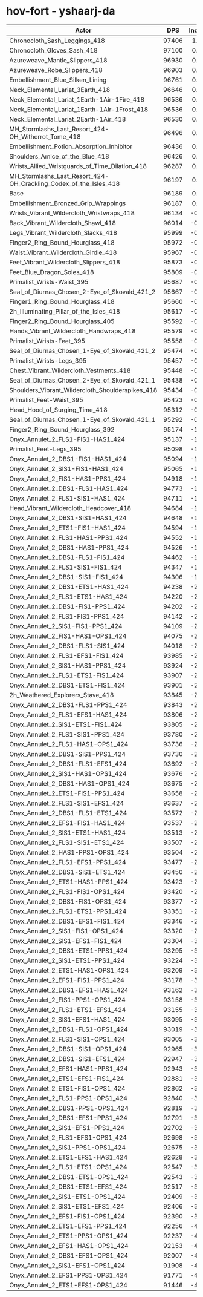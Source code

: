 # hov-fort - yshaarj-da
| Actor | DPS | Increase |
|---|:---:|:---:|
|Chronocloth_Sash_Leggings_418|97406|1.27%|
|Chronocloth_Gloves_Sash_418|97100|0.95%|
|Azureweave_Mantle_Slippers_418|96930|0.77%|
|Azureweave_Robe_Slippers_418|96903|0.74%|
|Embellishment_Blue_Silken_Lining|96761|0.59%|
|Neck_Elemental_Lariat_3Earth_418|96646|0.48%|
|Neck_Elemental_Lariat_1Earth-1Air-1Fire_418|96536|0.36%|
|Neck_Elemental_Lariat_1Earth-1Air-1Frost_418|96536|0.36%|
|Neck_Elemental_Lariat_2Earth-1Air_418|96530|0.35%|
|MH_Stormlashs_Last_Resort_424-OH_Witherrot_Tome_418|96496|0.32%|
|Embellishment_Potion_Absorption_Inhibitor|96436|0.26%|
|Shoulders_Amice_of_the_Blue_418|96426|0.25%|
|Wrists_Allied_Wristguards_of_Time_Dilation_418|96287|0.10%|
|MH_Stormlashs_Last_Resort_424-OH_Crackling_Codex_of_the_Isles_418|96197|0.01%|
|Base|96189|0.00%|
|Embellishment_Bronzed_Grip_Wrappings|96187|0.00%|
|Wrists_Vibrant_Wildercloth_Wristwraps_418|96134|-0.06%|
|Back_Vibrant_Wildercloth_Shawl_418|96014|-0.18%|
|Legs_Vibrant_Wildercloth_Slacks_418|95999|-0.20%|
|Finger2_Ring_Bound_Hourglass_418|95972|-0.23%|
|Waist_Vibrant_Wildercloth_Girdle_418|95967|-0.23%|
|Feet_Vibrant_Wildercloth_Slippers_418|95873|-0.33%|
|Feet_Blue_Dragon_Soles_418|95809|-0.40%|
|Primalist_Wrists-Waist_395|95687|-0.52%|
|Seal_of_Diurnas_Chosen_2-Eye_of_Skovald_421_2|95667|-0.54%|
|Finger1_Ring_Bound_Hourglass_418|95660|-0.55%|
|2h_Illuminating_Pillar_of_the_Isles_418|95617|-0.59%|
|Finger2_Ring_Bound_Hourglass_405|95592|-0.62%|
|Hands_Vibrant_Wildercloth_Handwraps_418|95579|-0.63%|
|Primalist_Wrists-Feet_395|95558|-0.66%|
|Seal_of_Diurnas_Chosen_1-Eye_of_Skovald_421_2|95474|-0.74%|
|Primalist_Wrists-Legs_395|95457|-0.76%|
|Chest_Vibrant_Wildercloth_Vestments_418|95448|-0.77%|
|Seal_of_Diurnas_Chosen_2-Eye_of_Skovald_421_1|95438|-0.78%|
|Shoulders_Vibrant_Wildercloth_Shoulderspikes_418|95434|-0.78%|
|Primalist_Feet-Waist_395|95423|-0.80%|
|Head_Hood_of_Surging_Time_418|95312|-0.91%|
|Seal_of_Diurnas_Chosen_1-Eye_of_Skovald_421_1|95292|-0.93%|
|Finger2_Ring_Bound_Hourglass_392|95174|-1.06%|
|Onyx_Annulet_2_FLS1-FIS1-HAS1_424|95137|-1.09%|
|Primalist_Feet-Legs_395|95098|-1.13%|
|Onyx_Annulet_2_DBS1-FIS1-HAS1_424|95094|-1.14%|
|Onyx_Annulet_2_SIS1-FIS1-HAS1_424|95065|-1.17%|
|Onyx_Annulet_2_FIS1-HAS1-PPS1_424|94918|-1.32%|
|Onyx_Annulet_2_DBS1-FLS1-HAS1_424|94773|-1.47%|
|Onyx_Annulet_2_FLS1-SIS1-HAS1_424|94711|-1.54%|
|Head_Vibrant_Wildercloth_Headcover_418|94684|-1.56%|
|Onyx_Annulet_2_DBS1-SIS1-HAS1_424|94648|-1.60%|
|Onyx_Annulet_2_ETS1-FIS1-HAS1_424|94594|-1.66%|
|Onyx_Annulet_2_FLS1-HAS1-PPS1_424|94552|-1.70%|
|Onyx_Annulet_2_DBS1-HAS1-PPS1_424|94526|-1.73%|
|Onyx_Annulet_2_DBS1-FLS1-FIS1_424|94462|-1.80%|
|Onyx_Annulet_2_FLS1-SIS1-FIS1_424|94347|-1.91%|
|Onyx_Annulet_2_DBS1-SIS1-FIS1_424|94306|-1.96%|
|Onyx_Annulet_2_DBS1-ETS1-HAS1_424|94238|-2.03%|
|Onyx_Annulet_2_FLS1-ETS1-HAS1_424|94220|-2.05%|
|Onyx_Annulet_2_DBS1-FIS1-PPS1_424|94202|-2.07%|
|Onyx_Annulet_2_FLS1-FIS1-PPS1_424|94142|-2.13%|
|Onyx_Annulet_2_SIS1-FIS1-PPS1_424|94109|-2.16%|
|Onyx_Annulet_2_FIS1-HAS1-OPS1_424|94075|-2.20%|
|Onyx_Annulet_2_DBS1-FLS1-SIS1_424|94018|-2.26%|
|Onyx_Annulet_2_FLS1-EFS1-FIS1_424|93985|-2.29%|
|Onyx_Annulet_2_SIS1-HAS1-PPS1_424|93924|-2.35%|
|Onyx_Annulet_2_FLS1-ETS1-FIS1_424|93907|-2.37%|
|Onyx_Annulet_2_DBS1-ETS1-FIS1_424|93901|-2.38%|
|2h_Weathered_Explorers_Stave_418|93845|-2.44%|
|Onyx_Annulet_2_DBS1-FLS1-PPS1_424|93843|-2.44%|
|Onyx_Annulet_2_FLS1-EFS1-HAS1_424|93806|-2.48%|
|Onyx_Annulet_2_SIS1-ETS1-FIS1_424|93805|-2.48%|
|Onyx_Annulet_2_FLS1-SIS1-PPS1_424|93780|-2.50%|
|Onyx_Annulet_2_FLS1-HAS1-OPS1_424|93736|-2.55%|
|Onyx_Annulet_2_DBS1-SIS1-PPS1_424|93730|-2.56%|
|Onyx_Annulet_2_DBS1-FLS1-EFS1_424|93692|-2.60%|
|Onyx_Annulet_2_SIS1-HAS1-OPS1_424|93676|-2.61%|
|Onyx_Annulet_2_DBS1-HAS1-OPS1_424|93675|-2.61%|
|Onyx_Annulet_2_ETS1-FIS1-PPS1_424|93658|-2.63%|
|Onyx_Annulet_2_FLS1-SIS1-EFS1_424|93637|-2.65%|
|Onyx_Annulet_2_DBS1-FLS1-ETS1_424|93572|-2.72%|
|Onyx_Annulet_2_EFS1-FIS1-HAS1_424|93537|-2.76%|
|Onyx_Annulet_2_SIS1-ETS1-HAS1_424|93513|-2.78%|
|Onyx_Annulet_2_FLS1-SIS1-ETS1_424|93507|-2.79%|
|Onyx_Annulet_2_HAS1-PPS1-OPS1_424|93504|-2.79%|
|Onyx_Annulet_2_FLS1-EFS1-PPS1_424|93477|-2.82%|
|Onyx_Annulet_2_DBS1-SIS1-ETS1_424|93450|-2.85%|
|Onyx_Annulet_2_ETS1-HAS1-PPS1_424|93423|-2.88%|
|Onyx_Annulet_2_FLS1-FIS1-OPS1_424|93420|-2.88%|
|Onyx_Annulet_2_DBS1-FIS1-OPS1_424|93377|-2.92%|
|Onyx_Annulet_2_FLS1-ETS1-PPS1_424|93351|-2.95%|
|Onyx_Annulet_2_DBS1-EFS1-FIS1_424|93346|-2.96%|
|Onyx_Annulet_2_SIS1-FIS1-OPS1_424|93320|-2.98%|
|Onyx_Annulet_2_SIS1-EFS1-FIS1_424|93304|-3.00%|
|Onyx_Annulet_2_DBS1-ETS1-PPS1_424|93295|-3.01%|
|Onyx_Annulet_2_SIS1-ETS1-PPS1_424|93224|-3.08%|
|Onyx_Annulet_2_ETS1-HAS1-OPS1_424|93209|-3.10%|
|Onyx_Annulet_2_EFS1-FIS1-PPS1_424|93178|-3.13%|
|Onyx_Annulet_2_DBS1-EFS1-HAS1_424|93162|-3.15%|
|Onyx_Annulet_2_FIS1-PPS1-OPS1_424|93158|-3.15%|
|Onyx_Annulet_2_FLS1-ETS1-EFS1_424|93155|-3.15%|
|Onyx_Annulet_2_SIS1-EFS1-HAS1_424|93095|-3.22%|
|Onyx_Annulet_2_DBS1-FLS1-OPS1_424|93019|-3.30%|
|Onyx_Annulet_2_FLS1-SIS1-OPS1_424|93005|-3.31%|
|Onyx_Annulet_2_DBS1-SIS1-OPS1_424|92965|-3.35%|
|Onyx_Annulet_2_DBS1-SIS1-EFS1_424|92947|-3.37%|
|Onyx_Annulet_2_EFS1-HAS1-PPS1_424|92943|-3.37%|
|Onyx_Annulet_2_ETS1-EFS1-FIS1_424|92881|-3.44%|
|Onyx_Annulet_2_ETS1-FIS1-OPS1_424|92862|-3.46%|
|Onyx_Annulet_2_FLS1-PPS1-OPS1_424|92840|-3.48%|
|Onyx_Annulet_2_DBS1-PPS1-OPS1_424|92819|-3.50%|
|Onyx_Annulet_2_DBS1-EFS1-PPS1_424|92791|-3.53%|
|Onyx_Annulet_2_SIS1-EFS1-PPS1_424|92702|-3.63%|
|Onyx_Annulet_2_FLS1-EFS1-OPS1_424|92698|-3.63%|
|Onyx_Annulet_2_SIS1-PPS1-OPS1_424|92675|-3.65%|
|Onyx_Annulet_2_ETS1-EFS1-HAS1_424|92628|-3.70%|
|Onyx_Annulet_2_FLS1-ETS1-OPS1_424|92547|-3.79%|
|Onyx_Annulet_2_DBS1-ETS1-OPS1_424|92543|-3.79%|
|Onyx_Annulet_2_DBS1-ETS1-EFS1_424|92517|-3.82%|
|Onyx_Annulet_2_SIS1-ETS1-OPS1_424|92409|-3.93%|
|Onyx_Annulet_2_SIS1-ETS1-EFS1_424|92406|-3.93%|
|Onyx_Annulet_2_EFS1-FIS1-OPS1_424|92390|-3.95%|
|Onyx_Annulet_2_ETS1-EFS1-PPS1_424|92256|-4.09%|
|Onyx_Annulet_2_ETS1-PPS1-OPS1_424|92237|-4.11%|
|Onyx_Annulet_2_EFS1-HAS1-OPS1_424|92153|-4.20%|
|Onyx_Annulet_2_DBS1-EFS1-OPS1_424|92007|-4.35%|
|Onyx_Annulet_2_SIS1-EFS1-OPS1_424|91908|-4.45%|
|Onyx_Annulet_2_EFS1-PPS1-OPS1_424|91771|-4.59%|
|Onyx_Annulet_2_ETS1-EFS1-OPS1_424|91446|-4.93%|
